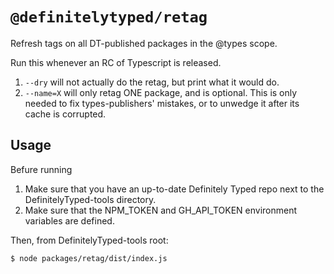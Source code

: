 # `@definitelytyped/retag`

Refresh tags on all DT-published packages in the @types scope.

Run this whenever an RC of Typescript is released.

1. `--dry` will not actually do the retag, but print what it would do.
2. `--name=X` will only retag ONE package, and is optional. This is only needed to fix types-publishers' mistakes, or to unwedge it after its cache is corrupted.

## Usage

Befure running

1. Make sure that you have an up-to-date Definitely Typed repo next to the DefinitelyTyped-tools directory.
2. Make sure that the NPM_TOKEN and GH_API_TOKEN environment variables are defined.

Then, from DefinitelyTyped-tools root:

```
$ node packages/retag/dist/index.js
```

